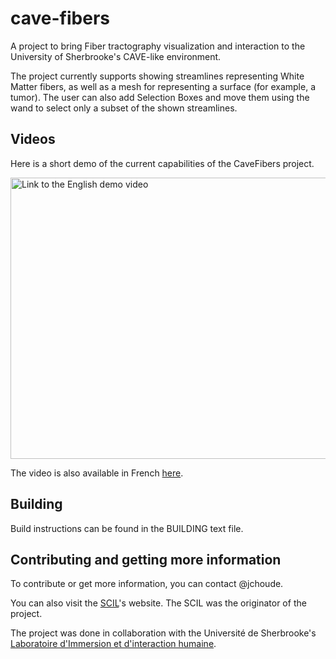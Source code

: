 cave-fibers
===========

A project to bring Fiber tractography visualization and interaction to the University of Sherbrooke's CAVE-like environment.

The project currently supports showing streamlines representing White Matter fibers, as well as a mesh for representing
a surface (for example, a tumor). The user can also add Selection Boxes and move them using the wand to select only
a subset of the shown streamlines.

Videos
------
Here is a short demo of the current capabilities of the CaveFibers project.

<a href="http://www.youtube.com/watch?feature=player_embedded&v=ZFP3dTne0Mw
" target="_blank"><img src="http://img.youtube.com/vi/ZFP3dTne0Mw/0.jpg" 
alt="Link to the English demo video" width="600" height="450" border="0" /></a>

The video is also available in French <a href="https://www.youtube.com/watch?v=H34m6D3rAIk" target="_blank">here</a>.

Building
--------
Build instructions can be found in the BUILDING text file.

Contributing and getting more information
-----------------------------------------
To contribute or get more information, you can contact @jchoude.

You can also visit the <a href="http://scil.dinf.usherbrooke.ca" target="_blank">SCIL</a>'s website. The SCIL was the originator of the project.

The project was done in collaboration with the Université de Sherbrooke's <a href="http://www.moivre.usherbrooke.ca/node/1668" target="_blank">Laboratoire d'Immersion et d'interaction humaine</a>.
